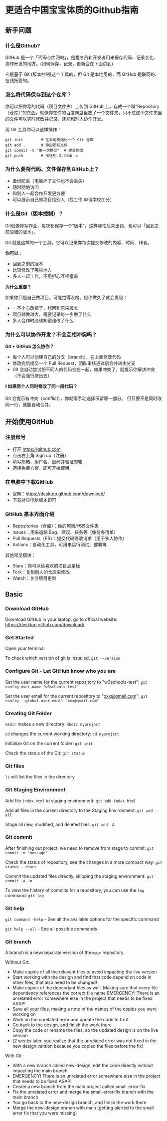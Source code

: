# 更适合中国宝宝体质的Github指南

## 新手问题

### 什么是Github?

GitHub 是一个「代码仓库网站」，是程序员和开发者用来保存代码、记录变化、协作开发的地方。(如何保存，记录，更新会在下面讲到)

它是基于 Git (版本控制)这个工具的，但 Git 是本地用的，而 GitHub 是联网的、在线托管的。

### 怎么将代码保存到这个仓库？

你可以把你写的代码（项目文件夹）上传到 GitHub 上，存成一个叫“Repository（仓库）”的东西，就像你在你的百度网盘里放了一个文件夹，只不过这个文件夹里的文件可以实时修改并记录，还能和别人协作开发。

用 Git 工具你可以这样操作：

```
git init        # 在本地初始化一个 Git 仓库
git add .       # 添加所有文件
git commit -m "第一次提交"  # 提交修改
git push        # 推送到 GitHub 上

```

### 为什么要将代码、文件保存到GitHub上？

- 备份防丢（电脑坏了文件也不会丢失）
- 随时随地访问
- 和别人一起合作开发更方便
- 可以展示自己的项目给别人（找工作,申请学校加分）


### 什么是Git（版本控制）？

Git就像你写作业，每次都保存一个“版本”，这样哪怕后来出错，也可以「回到之前没错的版本」。

Git 就是这样的一个工具，它可以记录你每次提交修改的内容、时间、作者。

**你可以**：

- 回到之前的版本
- 比较修改了哪些地方
- 多人一起工作，不用担心互相覆盖

**为什么重要？**

如果你只是自己做项目，可能觉得没啥。但你做久了就会发现：

- 一不小心改错了，想回到原来版本
- 项目越做越大，需要记录每一步做了什么
- 多人合作时必须知道谁改了什么

### 为什么可以协作开发？不会互相冲突吗？

**Git + GitHub 怎么协作？**

- 每个人可以创建自己的分支（branch），在上面修改代码
- 修改完后提交一个 Pull Request，团队审核通过后合并进主分支
- Git 会自动尝试把不同人的代码合在一起，如果冲突了，就提示你解决冲突（不会强行挤出去）

**❗ 如果两个人同时修改了同一段代码？**

Git 会提示有冲突（conflict），你就得手动选择保留哪一部分。 但只要不是同时改同一行，就能自动合并。

## 开始使用GitHub

### 注册账号

- 打开 https://github.com
- 点击右上角 Sign up（注册）
- 填写邮箱、用户名、密码并验证邮箱
- 选择免费方案，即可开始使用

### 在电脑中下载GitHub

- 官网：https://desktop.github.com/download/
- 下载对应电脑版本即可

### GitHub 基本界面介绍

- Repositories（仓库）：你的项目/代码文件夹
- Issues：用来追踪 Bug、建议、任务等（像待办清单）
- Pull Requests（PR）：提交代码修改请求（用于多人协作）
- Actions：自动化工具，可用来运行测试、部署等

其他常见模块：
- Stars：你可以给喜欢的项目点星标
- Fork：复制别人的仓库来修改
- Watch：关注项目更新

## Basic

### Download GitHub 

Download GitHub in your laptop, go to official website: https://desktop.github.com/download/

### Get Started

Open your terminal

To check which version of git is installed, `git --version`

### Configure Git - Let GitHub know who you are
Set the user name for the current repository to "w3schools-test": `git config user.name "w3schools-test"`

Set the user email for the current repository to "xxx@gmail.com": `git config --global user.email "xxx@gmail.com"`

### Creating Git Folder

`mkdir` makes a new directory: `mkdir myproject`

`cd` changes the current working directory: `cd myproject`

Initialize Git on the current folder: `git init`

Check the status of the Git: `git status`

### Git files

`ls` will list the files in the directory.

### Git Staging Environment

Add file `index.html` to staging environment: `git add index.html`

Add all files in the current directory to the Staging Environment: `git add --all`

Stage all new, modified, and deleted files: `git add -A`

### Git commit

After finishing out project, we need to remove from stage to commit: `git commit -m "message"`

Check the status of repository, see the changes in a more compact way: `git status --short`

Commit the updated files directly, skipping the staging environment: `git commit -a -m`

To view the history of commits for a repository, you can use the `log` command: `git log`

### Git help

`git command -help` -  See all the available options for the specific command

`git help --all` -  See all possible commands

### Git branch

A branch is a new/separate version of the `main` repository.

Without Git:
- Make copies of all the relevant files to avoid impacting the live version
- Start working with the design and find that code depend on code in other files, that also need to be changed!
- Make copies of the dependant files as well. Making sure that every file dependency references the correct file name
EMERGENCY! There is an unrelated error somewhere else in the project that needs to be fixed ASAP!
- Save all your files, making a note of the names of the copies you were working on
- Work on the unrelated error and update the code to fix it
- Go back to the design, and finish the work there
- Copy the code or rename the files, so the updated design is on the live version
- (2 weeks later, you realize that the unrelated error was not fixed in the new design version because you copied the files before the fix)

With Git:
- With a new branch called new-design, edit the code directly without impacting the main branch
- EMERGENCY! There is an unrelated error somewhere else in the project that needs to be fixed ASAP!
- Create a new branch from the main project called small-error-fix
- Fix the unrelated error and merge the small-error-fix branch with the main branch
- You go back to the new-design branch, and finish the work there
- Merge the new-design branch with main (getting alerted to the small error fix that you were missing)


